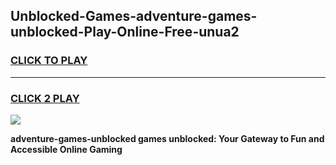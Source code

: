 
## Unblocked-Games-adventure-games-unblocked-Play-Online-Free-unua2
<h3>
<a href="https://premium76.site?title=adventure-games-unblocked&ref=26A">CLICK TO PLAY</a></h3>
<hr>

<h3>
<a href="https://premium76.site?title=adventure-games-unblocked&ref=26A">CLICK 2 PLAY</a>
  
</h3>

<a href="https://premium76.site?title=adventure-games-unblocked&ref=26A"><img src="https://clearcache.store/games.png"></a>


**adventure-games-unblocked games unblocked: Your Gateway to Fun and Accessible Online Gaming**
